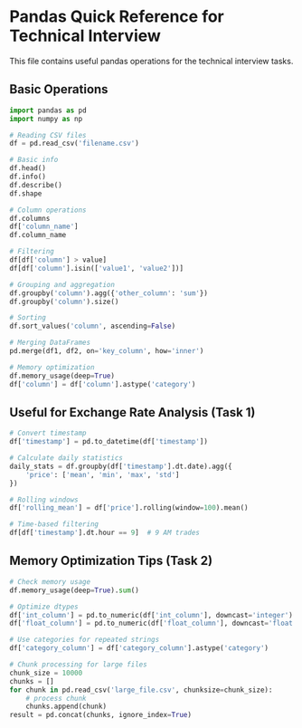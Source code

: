 # Pandas Quick Reference for Technical Interview

This file contains useful pandas operations for the technical interview tasks.

## Basic Operations

```python
import pandas as pd
import numpy as np

# Reading CSV files
df = pd.read_csv('filename.csv')

# Basic info
df.head()
df.info()
df.describe()
df.shape

# Column operations
df.columns
df['column_name']
df.column_name

# Filtering
df[df['column'] > value]
df[df['column'].isin(['value1', 'value2'])]

# Grouping and aggregation
df.groupby('column').agg({'other_column': 'sum'})
df.groupby('column').size()

# Sorting
df.sort_values('column', ascending=False)

# Merging DataFrames
pd.merge(df1, df2, on='key_column', how='inner')

# Memory optimization
df.memory_usage(deep=True)
df['column'] = df['column'].astype('category')
```

## Useful for Exchange Rate Analysis (Task 1)

```python
# Convert timestamp
df['timestamp'] = pd.to_datetime(df['timestamp'])

# Calculate daily statistics
daily_stats = df.groupby(df['timestamp'].dt.date).agg({
    'price': ['mean', 'min', 'max', 'std']
})

# Rolling windows
df['rolling_mean'] = df['price'].rolling(window=100).mean()

# Time-based filtering
df[df['timestamp'].dt.hour == 9]  # 9 AM trades
```

## Memory Optimization Tips (Task 2)

```python
# Check memory usage
df.memory_usage(deep=True).sum()

# Optimize dtypes
df['int_column'] = pd.to_numeric(df['int_column'], downcast='integer')
df['float_column'] = pd.to_numeric(df['float_column'], downcast='float')

# Use categories for repeated strings
df['category_column'] = df['category_column'].astype('category')

# Chunk processing for large files
chunk_size = 10000
chunks = []
for chunk in pd.read_csv('large_file.csv', chunksize=chunk_size):
    # process chunk
    chunks.append(chunk)
result = pd.concat(chunks, ignore_index=True)
```
